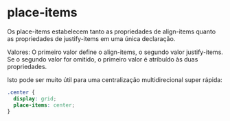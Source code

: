
# place-items #

Os place-items estabelecem tanto as propriedades de align-items quanto as propriedades de justify-items em uma única declaração.

Valores:
    O primeiro valor define o align-items, o segundo valor justify-items. Se o segundo valor for omitido, o primeiro valor é atribuído às duas propriedades.

Isto pode ser muito útil para uma centralização multidirecional super rápida:

~~~css
.center {
  display: grid;
  place-items: center;
}
~~~
